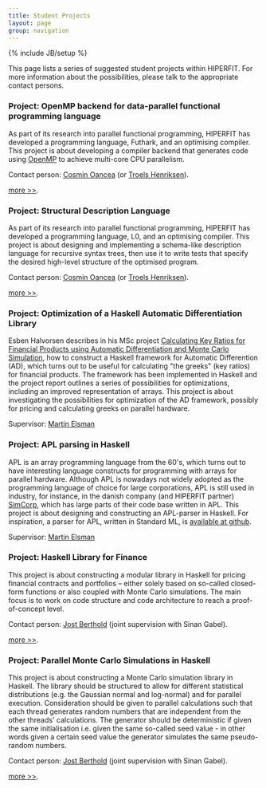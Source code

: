 ```yaml
---
title: Student Projects
layout: page
group: navigation
---
```

{% include JB/setup %}

This page lists a series of suggested student projects within
HIPERFIT. For more information about the possibilities, please talk to
the appropriate contact persons.

### Project: OpenMP backend for data-parallel functional programming language

As part of its research into parallel functional programming, HIPERFIT
has developed a programming language, Futhark, and an optimising
compiler.  This project is about developing a compiler backend that
generates code using [OpenMP](http://en.wikipedia.org/wiki/OpenMP) to
achieve multi-core CPU parallelism.

Contact person: [Cosmin Oancea](people.html) (or [Troels Henriksen](people.html)).

[more >>](studentproject_openmp_backend.html).

### Project: Structural Description Language

As part of its research into parallel functional programming, HIPERFIT
has developed a programming language, L0, and an optimising compiler.
This project is about designing and implementing a schema-like
description language for recursive syntax trees, then use it to write
tests that specify the desired high-level structure of the optimised
program.

Contact person: [Cosmin Oancea](people.html) (or [Troels Henriksen](people.html)).

[more >>](studentproject_structural_description_language.html).

### Project: Optimization of a Haskell Automatic Differentiation Library

Esben Halvorsen describes in his MSc project [Calculating Key Ratios
for Financial Products using Automatic Differentiation and Monte Carlo
Simulation](/pdf/ad_esben.pdf), how to construct a
Haskell framework for Automatic Differention (AD), which turns out to
be useful for calculating "the greeks" (key ratios) for financial
products. The framework has been implemented in Haskell and the
project report outlines a series of possibilities for optimizations,
including an improved representation of arrays. This project is about
investigating the possibilities for optimization of the AD framework,
possibly for pricing and calculating greeks on parallel hardware.

Supervisor: [Martin Elsman](http://www.elsman.com)

### Project: APL parsing in Haskell

APL is an array programming language from the 60's, which turns out to
have interesting language constructs for programming with arrays for
parallel hardware. Although APL is nowadays not widely adopted as the
programming language of choice for large corporations, APL is still
used in industry, for instance, in the danish company (and HIPERFIT
partner) [SimCorp](http://www.simcorp.com), which has large parts of their
code base written in APL. This project is about designing and
constructing an APL-parser in Haskell. For inspiration, a parser for
APL, written in Standard ML, is [available at
github](https://github.com/melsman/aplparse).

Supervisor: [Martin Elsman](http://www.elsman.com)

### Project: Haskell Library for Finance

This project is about constructing a modular library in Haskell for
pricing financial contracts and portfolios – either solely based on
so-called closed-form functions or also coupled with Monte Carlo
simulations. The main focus is to work on code structure and code
architecture to reach a proof-of-concept level. 

Contact person: [Jost Berthold](people.html) (joint supervision with Sinan Gabel).

[more >>](studentproject_haskell_library_finance.html).

### Project: Parallel Monte Carlo Simulations in Haskell

This project is about constructing a Monte Carlo simulation library in
Haskell. The library should be structured to allow for different
statistical distributions (e.g. the Gaussian normal and log-normal) and
for parallel execution. Consideration should be given to parallel
calculations such that each thread generates random numbers that are
independent from the other threads' calculations. The generator should
be deterministic if given the same initialisation i.e. given the same
so-called seed value - in other words given a certain seed value the
generator simulates the same pseudo-random numbers.

Contact person: [Jost Berthold](people.html) (joint supervision with Sinan Gabel).

[more >>](studentproject_haskell_montecarlo.html).
